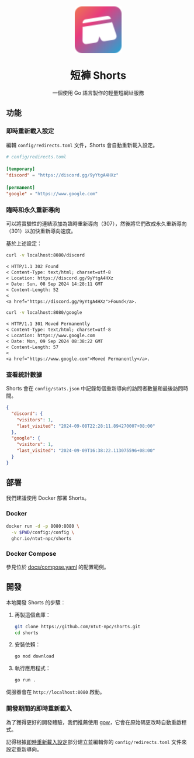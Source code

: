 <p align="center">
  <img src="docs/shorts.svg" alt="Shorts Logo" align="center" width="128" height="128">
</p>

<h1 align="center">短褲 Shorts</h1>

<p align="center">一個使用 Go 語言製作的輕量短網址服務</p>

## 功能

### 即時重新載入設定

編輯 `config/redirects.toml` 文件，Shorts 會自動重新載入設定。

```toml
# config/redirects.toml

[temporary]
"discord" = "https://discord.gg/9yYtgA4HXz"

[permanent]
"google" = "https://www.google.com"
```

### 臨時和永久重新導向

可以將實驗性的連結添加為臨時重新導向（307），然後將它們改成永久重新導向（301）以加快重新導向速度。

基於上述設定：

```sh
curl -v localhost:8080/discord
```

```text
< HTTP/1.1 302 Found
< Content-Type: text/html; charset=utf-8
< Location: https://discord.gg/9yYtgA4HXz
< Date: Sun, 08 Sep 2024 14:28:11 GMT
< Content-Length: 52
< 
<a href="https://discord.gg/9yYtgA4HXz">Found</a>.
```

```sh
curl -v localhost:8080/google
```

```text
< HTTP/1.1 301 Moved Permanently
< Content-Type: text/html; charset=utf-8
< Location: https://www.google.com
< Date: Mon, 09 Sep 2024 08:38:22 GMT
< Content-Length: 57
< 
<a href="https://www.google.com">Moved Permanently</a>.
```

### 查看統計數據

Shorts 會在 `config/stats.json` 中記錄每個重新導向的訪問者數量和最後訪問時間。

```json
{
  "discord": {
    "visitors": 1,
    "last_visited": "2024-09-08T22:28:11.894270007+08:00"
  },
  "google": {
    "visitors": 1,
    "last_visited": "2024-09-09T16:38:22.113075596+08:00"
  }
}
```

## 部署

我們建議使用 Docker 部署 Shorts。

### Docker

```sh
docker run -d -p 8080:8080 \
  -v $PWD/config:/config \
  ghcr.io/ntut-npc/shorts
```

### Docker Compose

參見位於 [docs/compose.yaml](docs/compose.yaml) 的配置範例。

## 開發

本地開發 Shorts 的步驟：

1. 再製這個倉庫：

    ```sh
    git clone https://github.com/ntut-npc/shorts.git
    cd shorts
    ```

2. 安裝依賴：

    ```sh
    go mod download
    ```

3. 執行應用程式：

    ```sh
    go run .
    ```

伺服器會在 `http://localhost:8080` 啟動。

### 開發期間的即時重新載入

為了獲得更好的開發體驗，我們推薦使用 [gow](https://github.com/mitranim/gow)，它會在原始碼更改時自動重啟程式。

記得根據[即時重新載入設定](#即時重新載入設定)部分建立並編輯你的 `config/redirects.toml` 文件來設定重新導向。
